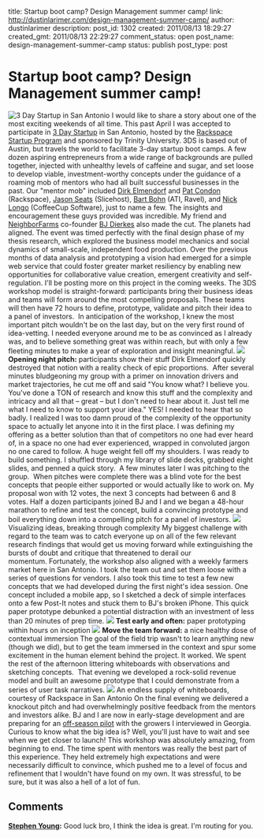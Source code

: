 title: Startup boot camp? Design Management summer camp!
link: http://dustinlarimer.com/design-management-summer-camp/
author: dustinlarimer
description: 
post_id: 1302
created: 2011/08/13 18:29:27
created_gmt: 2011/08/13 22:29:27
comment_status: open
post_name: design-management-summer-camp
status: publish
post_type: post

<!--I would like to share a story about one of the most exciting weekends of all time. This past April I was accepted to participate in 3 Day Startup in San Antonio, hosted by the Rackspace Startup Program.-->

# Startup boot camp? Design Management summer camp!

![3 Day Startup in San Antonio](http://www.dustinlarimer.com/content/uploads/2011/08/IMG_1244.jpg) I would like to share a story about one of the most exciting weekends of all time. This past April I was accepted to participate in [3 Day Startup](http://3daystartup.org/) in San Antonio, hosted by the [Rackspace Startup Program](http://www.rackspacestartups.com/) and sponsored by Trinity University. 3DS is based out of Austin, but travels the world to facilitate 3-day startup boot camps. A few dozen aspiring entrepreneurs from a wide range of backgrounds are pulled together, injected with unhealthy levels of caffeine and sugar, and set loose to develop viable, investment-worthy concepts under the guidance of a roaming mob of mentors who had all built successful businesses in the past. Our "mentor mob" included [Dirk Elmendorf](https://twitter.com/#!/economysizegeek) and [Pat Condon](https://twitter.com/#!/patcondon) (Rackspace), [Jason Seats](https://twitter.com/#!/seats) (Slicehost), [Bart Bohn](https://twitter.com/#!/bartbohn) (ATI, Ravel), and [Nick Longo](https://twitter.com/#!/NickLongo) (CoffeeCup Software), just to name a few. The insights and encouragement these guys provided was incredible. My friend and [NeighborFarms](https://twitter.com/#!/NeighborFarms) co-founder [BJ Dierkes](http://www.5dollarwhitebox.org/) also made the cut. The planets had aligned. The event was timed perfectly with the final design phase of my thesis research, which explored the business model mechanics and social dynamics of small-scale, independent food production. Over the previous months of data analysis and prototyping a vision had emerged for a simple web service that could foster greater market resiliency by enabling new opportunities for collaborative value creation, emergent creativity and self-regulation. I'll be posting more on this project in the coming weeks. The 3DS workshop model is straight-forward: participants bring their business ideas and teams will form around the most compelling proposals. These teams will then have 72 hours to define, prototype, validate and pitch their idea to a panel of investors.  In anticipation of the workshop, I knew the most important pitch wouldn't be on the last day, but on the very first round of idea-vetting. I needed everyone around me to be as convinced as I already was, and to believe something great was within reach, but with only a few fleeting minutes to make a year of exploration and insight meaningful. ![](http://www.dustinlarimer.com/content/uploads/2011/08/3DS_00.jpg) **Opening night pitch:** participants show their stuff Dirk Elmendorf quickly destroyed that notion with a reality check of epic proportions.  After several minutes bludgeoning my group with a primer on innovation drivers and market trajectories, he cut me off and said "You know what? I believe you. You've done a TON of research and know this stuff and the complexity and intricacy and all that – great – but I don't need to hear about it. Just tell me what I need to know to support your idea." YES! I needed to hear that so badly. I realized I was too damn proud of the complexity of the opportunity space to actually let anyone into it in the first place. I was defining my offering as a better solution than that of competitors no one had ever heard of, in a space no one had ever experienced, wrapped in convoluted jargon no one cared to follow. A huge weight fell off my shoulders. I was ready to build something. I shuffled through my library of slide decks, grabbed eight slides, and penned a quick story.  A few minutes later I was pitching to the group.  When pitches were complete there was a blind vote for the best concepts that people either supported or would actually like to work on. My proposal won with 12 votes, the next 3 concepts had between 6 and 8 votes. Half a dozen participants joined BJ and I and we began a 48-hour marathon to refine and test the concept, build a convincing prototype and boil everything down into a compelling pitch for a panel of investors. ![](http://www.dustinlarimer.com/content/uploads/2011/08/3DS_06-746x380.jpg) Visualizing ideas, breaking through complexity My biggest challenge with regard to the team was to catch everyone up on all of the few relevant research findings that would get us moving forward while extinguishing the bursts of doubt and critique that threatened to derail our momentum. Fortunately, the workshop also aligned with a weekly farmers market here in San Antonio. I took the team out and set them loose with a series of questions for vendors. I also took this time to test a few new concepts that we had developed during the first night's idea session. One concept included a mobile app, so I sketched a deck of simple interfaces onto a few Post-It notes and stuck them to BJ's broken iPhone. This quick paper prototype debunked a potential distraction with an investment of less than 20 minutes of prep time. ![](http://www.dustinlarimer.com/content/uploads/2011/08/3DS_02-746x380.jpg) **Test early and often:** paper prototyping within hours on inception ![](http://www.dustinlarimer.com/content/uploads/2011/08/3DS_01-746x380.jpg) **Move the team forward:** a nice healthy dose of contextual immersion The goal of the field trip wasn't to learn anything new (though we did), but to get the team immersed in the context and spur some excitement in the human element behind the project. It worked. We spent the rest of the afternoon littering whiteboards with observations and sketching concepts.  That evening we developed a rock-solid revenue model and built an awesome prototype that I could demonstrate from a series of user task narratives. ![](http://www.dustinlarimer.com/content/uploads/2011/08/3DS_03.jpg) An endless supply of whiteboards, courtesy of Rackspace in San Antonio On the final evening we delivered a knockout pitch and had overwhelmingly positive feedback from the mentors and investors alike. BJ and I are now in early-stage development and are preparing for an [off-season pilot](http://neighborfarms.com) with the growers I interviewed in Georgia. Curious to know what the big idea is? Well, you'll just have to wait and see when we get closer to launch! This workshop was absolutely amazing, from beginning to end. The time spent with mentors was really the best part of this experience. They held extremely high expectations and were necessarily difficult to convince, which pushed me to a level of focus and refinement that I wouldn't have found on my own. It was stressful, to be sure, but it was also a hell of a lot of fun.

## Comments

**[Stephen Young](#67 "2011-08-15 15:43:52"):** Good luck bro, I think the idea is great. I'm routing for you.

